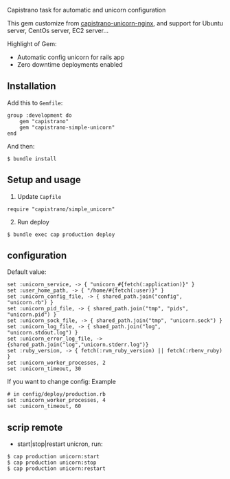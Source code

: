 Capistrano task for automatic and unicorn configuration

This gem customize from [capistrano-unicorn-nginx](https://github.com/capistrano-plugins/capistrano-unicorn-nginx), and support for Ubuntu server, CentOs server, EC2 server...

Highlight of Gem:

* Automatic config unicorn for rails app
* Zero downtime deployments enabled

## Installation

Add this to `Gemfile`:
```
group :development do
    gem "capistrano"
    gem "capistrano-simple-unicorn"
end
```
And then:
```
$ bundle install
```
## Setup and usage

1. Update `Capfile`
```
require "capistrano/simple_unicorn"
```
2. Run deploy
```
$ bundle exec cap production deploy
```

## configuration

Default value:
```
set :unicorn_service, -> { "unicorn_#{fetch(:application)}" }
set :user_home_path, -> { "/home/#{fetch(:user)}" }
set :unicorn_config_file, -> { shared_path.join("config", "unicorn.rb") }
set :unicorn_pid_file, -> { shared_path.join("tmp", "pids", "unicorn.pid") }
set :unicorn_sock_file, -> { shared_path.join("tmp", "unicorn.sock") }
set :unicorn_log_file, -> { shaed_path.join("log", "unicorn.stdout.log") }
set :unicorn_error_log_file, -> {shared_path.join("log","unicorn.stderr.log")}
set :ruby_version, -> { fetch(:rvm_ruby_version) || fetch(:rbenv_ruby) }
set :unicorn_worker_processes, 2
set :unicorn_timeout, 30
```

If you want to change config:
Example
```
# in config/deploy/production.rb
set :unicorn_worker_processes, 4
set :unicorn_timeout, 60
```

## scrip remote
* start|stop|restart unicron, run:
```
$ cap production unicorn:start
$ cap production unicorn:stop
$ cap production unicorn:restart
```
